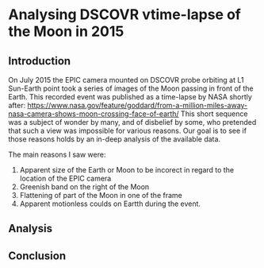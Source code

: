 # Analysing DSCOVR vtime-lapse of the Moon in 2015

## Introduction

On July 2015 the EPIC camera mounted on DSCOVR probe orbiting at L1 Sun-Earth point took a series of images of the Moon passing in front of the Earth. This recorded event was published as a time-lapse by NASA shortly after: https://www.nasa.gov/feature/goddard/from-a-million-miles-away-nasa-camera-shows-moon-crossing-face-of-earth/
This short sequence was a subject of wonder by many, and of disbelief by some, who pretended that such a view was impossible for various reasons.
Our goal is to see if those reasons holds by an in-deep analysis of the available data.

The main reasons I saw were:
1. Apparent size of the Earth or Moon to be incorect in regard to the location of the EPIC camera
2. Greenish band on the right of the Moon
3. Flattening of part of the Moon in one of the frame
4. Apparent motionless coulds on Eartth during the event.

## Analysis


## Conclusion
